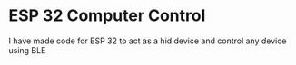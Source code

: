 # ESP 32 Computer Control
I have made code for ESP 32 to act as a hid device and control any device using BLE
